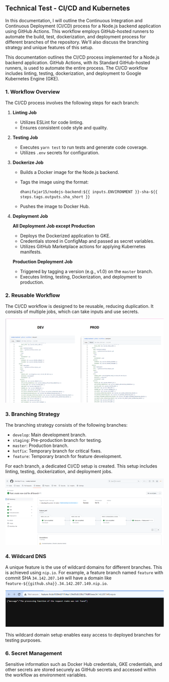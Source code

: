 ## Technical Test - CI/CD and Kubernetes

In this documentation, I will outline the Continuous Integration and Continuous Deployment (CI/CD) process for a Node.js backend application using GitHub Actions. This workflow employs GitHub-hosted runners to automate the build, test, dockerization, and deployment process for different branches of the repository. We'll also discuss the branching strategy and unique features of this setup.

This documentation outlines the CI/CD process implemented for a Node.js backend application. GitHub Actions, with its Standard GitHub-hosted runners, is used to automate the entire process. The CI/CD workflow includes linting, testing, dockerization, and deployment to Google Kubernetes Engine (GKE).

### 1. Workflow Overview

The CI/CD process involves the following steps for each branch:

1. **Linting Job**

   - Utilizes ESLint for code linting.
   - Ensures consistent code style and quality.

2. **Testing Job**

   - Executes `yarn test` to run tests and generate code coverage.
   - Utilizes `.env` secrets for configuration.

3. **Dockerize Job**

   - Builds a Docker image for the Node.js backend.

   - Tags the image using the format:

     ```
     dhanifajar15/nodejs-backend:${{ inputs.ENVIRONMENT }}-sha-${{ steps.tags.outputs.sha_short }}
     ```

   - Pushes the image to Docker Hub.

4. **Deployment Job**

   **All Deployment Job except Production**

   - Deploys the Dockerized application to GKE.
   - Credentials stored in ConfigMap and passed as secret variables.
   - Utilizes GitHub Marketplace actions for applying Kubernetes manifests.

   **Production Deployment Job**

   - Triggered by tagging a version (e.g., v1.0) on the `master` branch.
   - Executes linting, testing, Dockerization, and deployment to production.

### 2. Reusable Workflow

The CI/CD workflow is designed to be reusable, reducing duplication. It consists of multiple jobs, which can take inputs and use secrets.

![image-20230821213435490](/assets/picture-3.png)

### 3. Branching Strategy

The branching strategy consists of the following branches:

- `develop`: Main development branch.
- `staging`: Pre-production branch for testing.
- `master`: Production branch.
- `hotfix`: Temporary branch for critical fixes.
- `feature`: Temporary branch for feature development.

For each branch, a dedicated CI/CD setup is created. This setup includes linting, testing, dockerization, and deployment jobs.

![image-20230821213131407](./assets/picture-1.png)

### 4. Wildcard DNS

A unique feature is the use of wildcard domains for different branches. This is achieved using `nip.io`. For example, a feature branch named `feature` with commit SHA `34.142.207.149` will have a domain like `feature-${{github.sha}}.34.142.207.149.nip.io`.

![image-20230821212936760](/assets/picture-5.png)

This wildcard domain setup enables easy access to deployed branches for testing purposes.

### 6. Secret Management

Sensitive information such as Docker Hub credentials, GKE credentials, and other secrets are stored securely as GitHub secrets and accessed within the workflow as environment variables.

